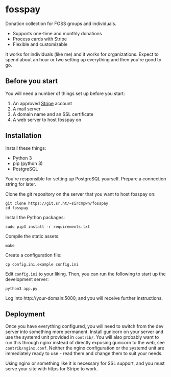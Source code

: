 # fosspay

Donation collection for FOSS groups and individuals.

* Supports one-time and monthly donations
* Process cards with Stripe
* Flexible and customizable

It works for individuals (like me) and it works for organizations. Expect to
spend about an hour or two setting up everything and then you're good to go.

## Before you start

You will need a number of things set up before you start:

1. An approved [Stripe](https://stripe.com/) account
1. A mail server
1. A domain name and an SSL certificate
1. A web server to host fosspay on

## Installation

Install these things:

* Python 3
* pip (python 3)
* PostgreSQL

You're responsible for setting up PostgreSQL yourself. Prepare a connection
string for later.

Clone the git repository on the server that you want to host fosspay on:

    git clone https://git.sr.ht/~sircmpwn/fosspay
    cd fosspay

Install the Python packages:

    sudo pip3 install -r requirements.txt

Compile the static assets:

    make

Create a configuration file:

    cp config.ini.example config.ini

Edit `config.ini` to your liking. Then, you can run the following to start up
the development server:

    python3 app.py

Log into http://your-domain:5000, and you will receive further instructions.

## Deployment

Once you have everything configured, you will need to switch from the dev server
into something more permanent. Install gunicorn on your server and use the
systemd unit provided in `contrib/`. You will also probably want to run this
through nginx instead of directly exposing gunicorn to the web, see
`contrib/nginx.conf`. Neither the nginx configuration or the systemd unit are
immediately ready to use - read them and change them to suit your needs.

Using nginx or something like it is necessary for SSL support, and you must
serve your site with https for Stripe to work.
